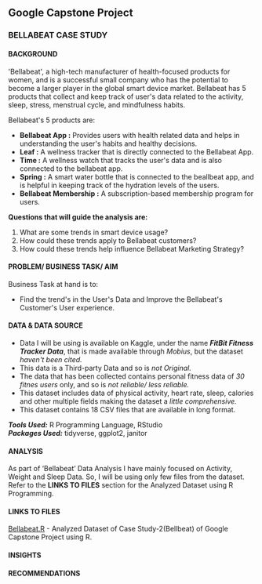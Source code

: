 ## Google Capstone Project
### BELLABEAT CASE STUDY
#### BACKGROUND
'Bellabeat', a high-tech manufacturer of health-focused products for women, and is a successful small company who has the potential to become a larger player in the global smart device market.
Bellabeat has 5 products that collect and keep track of user's data related to the activity, sleep, stress, menstrual cycle, and mindfulness habits.

Bellabeat's 5 products are:<br>
- **Bellabeat App :** Provides users with health related data and helps in understanding the user's habits and healthy decisions.<br>
- **Leaf :** A wellness tracker that is directly connected to the Bellabeat App.<br>
- **Time :** A wellness watch that tracks the user's data and is also connected to the bellabeat app.<br>
- **Spring :** A smart water bottle that is connected to the beallbeat app, and is helpful in keeping track of the hydration levels of the users.<br>
- **Bellabeat Membership :** A subscription-based membership program for users.<br>

**Questions that will guide the analysis are:** <br>
1. What are some trends in smart device usage?
2. How could these trends apply to Bellabeat customers?
3. How could these trends help influence Bellabeat Marketing Strategy?

#### PROBLEM/ BUSINESS TASK/ AIM
Business Task at hand is to:
- Find the trend's in the User's Data and Improve the Bellabeat's Customer's User experience.

#### DATA & DATA SOURCE
- Data I will be using is available on Kaggle, under the name _**FitBit Fitness Tracker Data**_, that is made available through _*Mobius*_, but the dataset _*haven't been cited.*_
- This data is a Third-party Data and so is _*not Original.*_
- The data that has been collected contains personal fitness data of _*30 fitnes users*_ only, and so is _*not reliable/ less reliable.*_
- This dataset includes data of physical activity, heart rate, sleep, calories and other multiple fields making the dataset a _*little comprehensive.*_
- This dataset contains 18 CSV files that are available in long format.

_**Tools Used:**_ R Programming Language, RStudio<br>
_**Packages Used:**_ tidyverse, ggplot2, janitor

#### ANALYSIS
As part of ‘Bellabeat’ Data Analysis I have mainly focused on Activity, Weight and Sleep Data. So, I will be using only few files from the dataset.
Refer to the **LINKS TO FILES** section for the Analyzed Dataset using R Programming.

#### LINKS TO FILES
[Bellabeat.R](https://github.com/MagantiNeeharika/GoogleCapstoneProject/blob/main/Bellabeat.R) - Analyzed Dataset of Case Study-2(Bellbeat) of Google Capstone Project using R.

#### INSIGHTS

#### RECOMMENDATIONS
